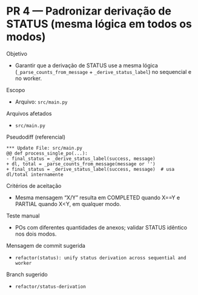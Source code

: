 # PR 4 — Padronizar derivação de STATUS (mesma lógica em todos os modos)

Objetivo
- Garantir que a derivação de STATUS use a mesma lógica (`_parse_counts_from_message` + `_derive_status_label`) no sequencial e no worker.

Escopo
- Arquivo: `src/main.py`

Arquivos afetados
- `src/main.py`

Pseudodiff (referencial)
```
*** Update File: src/main.py
@@ def process_single_po(...):
- final_status = _derive_status_label(success, message)
+ dl, total = _parse_counts_from_message(message or '')
+ final_status = _derive_status_label(success, message)  # usa dl/total internamente
```

Critérios de aceitação
- Mesma mensagem “X/Y” resulta em COMPLETED quando X==Y e PARTIAL quando X<Y, em qualquer modo.

Teste manual
- POs com diferentes quantidades de anexos; validar STATUS idêntico nos dois modos.

Mensagem de commit sugerida
- `refactor(status): unify status derivation across sequential and worker`

Branch sugerido
- `refactor/status-derivation`

